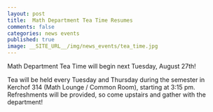 ```yaml
---
layout: post
title:  Math Department Tea Time Resumes
comments: false
categories: news events
published: true
image: __SITE_URL__/img/news_events/tea_time.jpg
---
```



Math Department Tea Time will begin next Tuesday, August 27th! 

Tea will be held every Tuesday and Thursday during the semester in Kerchof 314 (Math Lounge / Common Room), starting at 3:15 pm. Refreshments will be provided, so come upstairs and gather with the department!